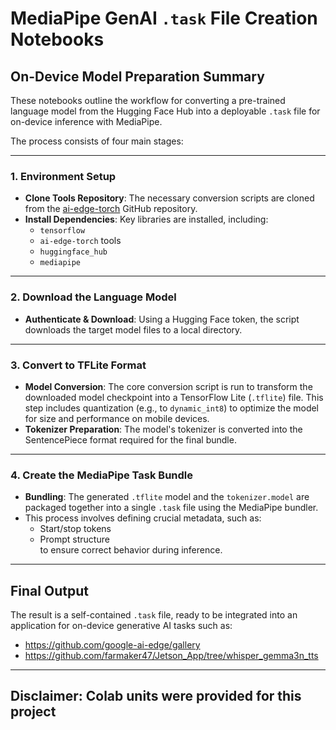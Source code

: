 # MediaPipe GenAI `.task` File Creation Notebooks

## On-Device Model Preparation Summary

These notebooks outline the workflow for converting a pre-trained language model from the Hugging Face Hub into a deployable `.task` file for on-device inference with MediaPipe.

The process consists of four main stages:

---

### 1. Environment Setup

- **Clone Tools Repository**: The necessary conversion scripts are cloned from the [ai-edge-torch](https://github.com/google/ai-edge-torch) GitHub repository.
- **Install Dependencies**: Key libraries are installed, including:
  - `tensorflow`
  - `ai-edge-torch` tools
  - `huggingface_hub`
  - `mediapipe`

---

### 2. Download the Language Model

- **Authenticate & Download**: Using a Hugging Face token, the script downloads the target model files to a local directory.

---

### 3. Convert to TFLite Format

- **Model Conversion**: The core conversion script is run to transform the downloaded model checkpoint into a TensorFlow Lite (`.tflite`) file. This step includes quantization (e.g., to `dynamic_int8`) to optimize the model for size and performance on mobile devices.
- **Tokenizer Preparation**: The model's tokenizer is converted into the SentencePiece format required for the final bundle.

---

### 4. Create the MediaPipe Task Bundle

- **Bundling**: The generated `.tflite` model and the `tokenizer.model` are packaged together into a single `.task` file using the MediaPipe bundler.
- This process involves defining crucial metadata, such as:
  - Start/stop tokens
  - Prompt structure  
  to ensure correct behavior during inference.

---

## Final Output

The result is a self-contained `.task` file, ready to be integrated into an application for on-device generative AI tasks such as:

- https://github.com/google-ai-edge/gallery
- https://github.com/farmaker47/Jetson_App/tree/whisper_gemma3n_tts

---

## Disclaimer: Colab units were provided for this project
